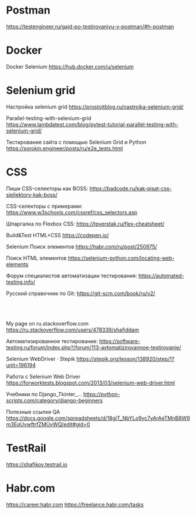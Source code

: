 # Postman
https://testengineer.ru/gajd-po-testirovaniyu-v-postman/#h-postman

# Docker

Docker Selenium https://hub.docker.com/u/selenium

# Selenium grid

Настройка selenium grid https://prostoitblog.ru/nastrojka-selenium-grid/

Parallel-testing-with-selenium-grid https://www.lambdatest.com/blog/pytest-tutorial-parallel-testing-with-selenium-grid/

Тестирование сайта с помощью Selenium Grid и Python https://sorokin.engineer/posts/ru/e2e_tests.html

# CSS

Пиши CSS-селекторы как BOSS: https://badcode.ru/kak-pisat-css-sieliektory-kak-boss/

CSS-селекторы с примерами: https://www.w3schools.com/cssref/css_selectors.asp 
 
Шпаргалка по Flexbox CSS: https://tpverstak.ru/flex-cheatsheet/

Build&Test HTML+CSS https://codepen.io/

Selenium Поиск элементов https://habr.com/ru/post/250975/  

Поиск HTML элементов https://selenium-python.com/locating-web-elements

Форум специалистов автоматизации тестирования: https://automated-testing.info/

Русский справочник по Git: https://git-scm.com/book/ru/v2/
<br></br><br></br>


My page on ru.stackoverflow.com https://ru.stackoverflow.com/users/478339/shafiddam

Автоматизированное тестирование: https://software-testing.ru/forum/index.php?/forum/113-avtomatizirovannoe-testirovanie/

Selenium WebDriver · Stepik https://stepik.org/lesson/138920/step/1?unit=196194
 
Работа с Selenium Web Driver https://forworktests.blogspot.com/2013/03/selenium-web-driver.html

Учебники по Django_Tkinter_... https://python-scripts.com/category/django-beginners

Полезные ссылки QA https://docs.google.com/spreadsheets/d/18giT_NbYLo9yc7yArAeTMnB8W9m3EqUvwftrfZMUyWQ/edit#gid=0


# TestRail 
https://shafikov.testrail.io


# Habr.com 
https://career.habr.com
https://freelance.habr.com/tasks
